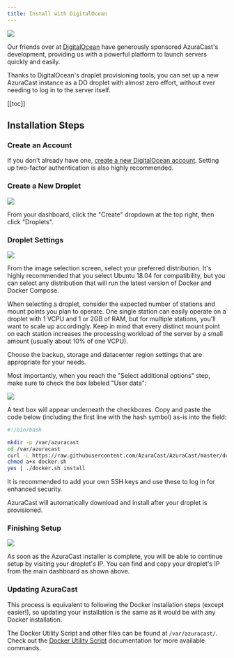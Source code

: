 ```yaml
---
title: Install with DigitalOcean
---
```


![](/img/DO_Logo_Horizontal_Blue.png)

Our friends over at [DigitalOcean](https://digitalocean.com) have generously sponsored AzuraCast's development, providing us with a powerful platform to launch servers quickly and easily.

Thanks to DigitalOcean's droplet provisioning tools, you can set up a new AzuraCast instance as a DO droplet with almost zero effort, without ever needing to log in to the server itself.

[[toc]]

## Installation Steps

### Create an Account

If you don't already have one, [create a new DigitalOcean account](https://m.do.co/c/21612b90440f). Setting up two-factor authentication is also highly recommended.

### Create a New Droplet

![](/img/install_do_create.png)

From your dashboard, click the "Create" dropdown at the top right, then click "Droplets".

### Droplet Settings

![](/img/install_do_distro.png)

From the image selection screen, select your preferred distribution. It's highly recommended that you select Ubuntu 18.04 for compatibility, but you can select any distribution that will run the latest version of Docker and Docker Compose.

When selecting a droplet, consider the expected number of stations and mount points you plan to operate. One single station can easily operate on a droplet with 1 VCPU and 1 or 2GB of RAM, but for multiple stations, you'll want to scale up accordingly. Keep in mind that every distinct mount point on each station increases the processing workload of the server by a small amount (usually about 10% of one VCPU).

Choose the backup, storage and datacenter region settings that are appropriate for your needs. 

Most importantly, when you reach the "Select additional options" step, make sure to check the box labeled "User data":

![](/img/install_do_userdata.png)

A text box will appear underneath the checkboxes. Copy and paste the code below (including the first line with the hash symbol) as-is into the field:

```bash
#!/bin/bash

mkdir -p /var/azuracast
cd /var/azuracast
curl -L https://raw.githubusercontent.com/AzuraCast/AzuraCast/master/docker.sh > docker.sh
chmod a+x docker.sh
yes | ./docker.sh install
```

It is recommended to add your own SSH keys and use these to log in for enhanced security.

AzuraCast will automatically download and install after your droplet is provisioned.

### Finishing Setup

![](/img/install_do_ip.png)

As soon as the AzuraCast installer is complete, you will be able to continue setup by visiting your droplet's IP. You can find and copy your droplet's IP from the main dashboard as shown above.

### Updating AzuraCast

This process is equivalent to following the Docker installation steps (except easier!), so updating your installation is the same as it would be with any Docker installation.

The Docker Utility Script and other files can be found at `/var/azuracast/`. Check out the [Docker Utility Script](/docker_sh.html) documentation for more available commands.